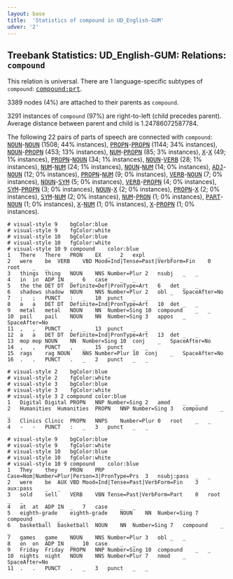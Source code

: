 ```yaml
---
layout: base
title:  'Statistics of compound in UD_English-GUM'
udver: '2'
---
```


## Treebank Statistics: UD_English-GUM: Relations: `compound`

This relation is universal.
There are 1 language-specific subtypes of `compound`: <tt><a href="en_gum-dep-compound-prt.html">compound:prt</a></tt>.

3389 nodes (4%) are attached to their parents as `compound`.

3291 instances of `compound` (97%) are right-to-left (child precedes parent).
Average distance between parent and child is 1.24786072587784.

The following 22 pairs of parts of speech are connected with `compound`: <tt><a href="en_gum-pos-NOUN.html">NOUN</a></tt>-<tt><a href="en_gum-pos-NOUN.html">NOUN</a></tt> (1508; 44% instances), <tt><a href="en_gum-pos-PROPN.html">PROPN</a></tt>-<tt><a href="en_gum-pos-PROPN.html">PROPN</a></tt> (1144; 34% instances), <tt><a href="en_gum-pos-NOUN.html">NOUN</a></tt>-<tt><a href="en_gum-pos-PROPN.html">PROPN</a></tt> (453; 13% instances), <tt><a href="en_gum-pos-NUM.html">NUM</a></tt>-<tt><a href="en_gum-pos-PROPN.html">PROPN</a></tt> (85; 3% instances), <tt><a href="en_gum-pos-X.html">X</a></tt>-<tt><a href="en_gum-pos-X.html">X</a></tt> (49; 1% instances), <tt><a href="en_gum-pos-PROPN.html">PROPN</a></tt>-<tt><a href="en_gum-pos-NOUN.html">NOUN</a></tt> (34; 1% instances), <tt><a href="en_gum-pos-NOUN.html">NOUN</a></tt>-<tt><a href="en_gum-pos-VERB.html">VERB</a></tt> (28; 1% instances), <tt><a href="en_gum-pos-NUM.html">NUM</a></tt>-<tt><a href="en_gum-pos-NUM.html">NUM</a></tt> (24; 1% instances), <tt><a href="en_gum-pos-NOUN.html">NOUN</a></tt>-<tt><a href="en_gum-pos-NUM.html">NUM</a></tt> (14; 0% instances), <tt><a href="en_gum-pos-ADJ.html">ADJ</a></tt>-<tt><a href="en_gum-pos-NOUN.html">NOUN</a></tt> (12; 0% instances), <tt><a href="en_gum-pos-PROPN.html">PROPN</a></tt>-<tt><a href="en_gum-pos-NUM.html">NUM</a></tt> (9; 0% instances), <tt><a href="en_gum-pos-VERB.html">VERB</a></tt>-<tt><a href="en_gum-pos-NOUN.html">NOUN</a></tt> (7; 0% instances), <tt><a href="en_gum-pos-NOUN.html">NOUN</a></tt>-<tt><a href="en_gum-pos-SYM.html">SYM</a></tt> (5; 0% instances), <tt><a href="en_gum-pos-VERB.html">VERB</a></tt>-<tt><a href="en_gum-pos-PROPN.html">PROPN</a></tt> (4; 0% instances), <tt><a href="en_gum-pos-SYM.html">SYM</a></tt>-<tt><a href="en_gum-pos-PROPN.html">PROPN</a></tt> (3; 0% instances), <tt><a href="en_gum-pos-NOUN.html">NOUN</a></tt>-<tt><a href="en_gum-pos-X.html">X</a></tt> (2; 0% instances), <tt><a href="en_gum-pos-PROPN.html">PROPN</a></tt>-<tt><a href="en_gum-pos-X.html">X</a></tt> (2; 0% instances), <tt><a href="en_gum-pos-SYM.html">SYM</a></tt>-<tt><a href="en_gum-pos-NUM.html">NUM</a></tt> (2; 0% instances), <tt><a href="en_gum-pos-NUM.html">NUM</a></tt>-<tt><a href="en_gum-pos-PRON.html">PRON</a></tt> (1; 0% instances), <tt><a href="en_gum-pos-PART.html">PART</a></tt>-<tt><a href="en_gum-pos-NOUN.html">NOUN</a></tt> (1; 0% instances), <tt><a href="en_gum-pos-X.html">X</a></tt>-<tt><a href="en_gum-pos-NUM.html">NUM</a></tt> (1; 0% instances), <tt><a href="en_gum-pos-X.html">X</a></tt>-<tt><a href="en_gum-pos-PROPN.html">PROPN</a></tt> (1; 0% instances).


~~~ conllu
# visual-style 9	bgColor:blue
# visual-style 9	fgColor:white
# visual-style 10	bgColor:blue
# visual-style 10	fgColor:white
# visual-style 10 9 compound	color:blue
1	There	There	PRON	EX	_	2	expl	_	_
2	were	be	VERB	VBD	Mood=Ind|Tense=Past|VerbForm=Fin	0	root	_	_
3	things	thing	NOUN	NNS	Number=Plur	2	nsubj	_	_
4	in	in	ADP	IN	_	6	case	_	_
5	the	the	DET	DT	Definite=Def|PronType=Art	6	det	_	_
6	shadows	shadow	NOUN	NNS	Number=Plur	2	obl	_	SpaceAfter=No
7	;	;	PUNCT	:	_	10	punct	_	_
8	a	a	DET	DT	Definite=Ind|PronType=Art	10	det	_	_
9	metal	metal	NOUN	NN	Number=Sing	10	compound	_	_
10	pail	pail	NOUN	NN	Number=Sing	3	appos	_	SpaceAfter=No
11	,	,	PUNCT	,	_	13	punct	_	_
12	a	a	DET	DT	Definite=Ind|PronType=Art	13	det	_	_
13	mop	mop	NOUN	NN	Number=Sing	10	conj	_	SpaceAfter=No
14	,	,	PUNCT	,	_	15	punct	_	_
15	rags	rag	NOUN	NNS	Number=Plur	10	conj	_	SpaceAfter=No
16	.	.	PUNCT	.	_	2	punct	_	_

~~~


~~~ conllu
# visual-style 2	bgColor:blue
# visual-style 2	fgColor:white
# visual-style 3	bgColor:blue
# visual-style 3	fgColor:white
# visual-style 3 2 compound	color:blue
1	Digital	Digital	PROPN	NNP	Number=Sing	2	amod	_	_
2	Humanities	Humanities	PROPN	NNP	Number=Sing	3	compound	_	_
3	Clinics	Clinic	PROPN	NNPS	Number=Plur	0	root	_	_
4	-	-	PUNCT	:	_	3	punct	_	_

~~~


~~~ conllu
# visual-style 9	bgColor:blue
# visual-style 9	fgColor:white
# visual-style 10	bgColor:blue
# visual-style 10	fgColor:white
# visual-style 10 9 compound	color:blue
1	They	they	PRON	PRP	Case=Nom|Number=Plur|Person=3|PronType=Prs	3	nsubj:pass	_	_
2	were	be	AUX	VBD	Mood=Ind|Tense=Past|VerbForm=Fin	3	aux:pass	_	_
3	sold	sell	VERB	VBN	Tense=Past|VerbForm=Part	0	root	_	_
4	at	at	ADP	IN	_	7	case	_	_
5	eighth-grade	eighth-grade	NOUN	NN	Number=Sing	7	compound	_	_
6	basketball	basketball	NOUN	NN	Number=Sing	7	compound	_	_
7	games	game	NOUN	NNS	Number=Plur	3	obl	_	_
8	on	on	ADP	IN	_	10	case	_	_
9	Friday	Friday	PROPN	NNP	Number=Sing	10	compound	_	_
10	nights	night	NOUN	NNS	Number=Plur	7	nmod	_	SpaceAfter=No
11	.	.	PUNCT	.	_	3	punct	_	_

~~~


